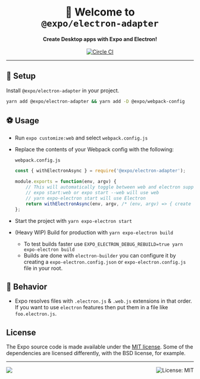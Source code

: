 <!-- Title -->
<h1 align="center">
👋 Welcome to <br/><code>@expo/electron-adapter</code>
</h1>

<!-- Header -->

<p align="center">
    <b>Create Desktop apps with Expo and Electron!</b>
    <br/>
    <br/>
    <a aria-label="Circle CI" href="https://circleci.com/gh/expo/expo-cli/tree/master">
        <img alt="Circle CI" src="https://flat.badgen.net/circleci/github/expo/expo-cli?label=Circle%20CI&labelColor=555555&icon=circleci">
    </a>
</p>

---

## 🏁 Setup

Install `@expo/electron-adapter` in your project.

```sh
yarn add @expo/electron-adapter && yarn add -D @expo/webpack-config
```

## ⚽️ Usage


- Run `expo customize:web` and select `webpack.config.js`
- Replace the contents of your Webpack config with the following:

    `webpack.config.js`
    ```js
    const { withElectronAsync } = require('@expo/electron-adapter');

    module.exports = function(env, argv) {
        // This will automatically toggle between web and electron support based on how you run it:
        // expo start:web or expo start --web will use web
        // yarn expo-electron start will use Electron
        return withElectronAsync(env, argv, /* (env, argv) => { create a custom config } */);
    };
    ```

- Start the project with `yarn expo-electron start`
- (Heavy WIP) Build for production with `yarn expo-electron build`
  - To test builds faster use `EXPO_ELECTRON_DEBUG_REBUILD=true yarn expo-electron build`
  - Builds are done with `electron-builder` you can configure it by creating a `expo-electron.config.json` or `expo-electron.config.js` file in your root.

## 🥨 Behavior

- Expo resolves files with `.electron.js` & `.web.js` extensions in that order. If you want to use `electron` features then put them in a file like `foo.electron.js`.

## License

The Expo source code is made available under the [MIT license](LICENSE). Some of the dependencies are licensed differently, with the BSD license, for example.

<!-- Footer -->

---

<p>
    <a aria-label="sponsored by expo" href="http://expo.io">
        <img src="https://img.shields.io/badge/Sponsored_by-Expo-4630EB.svg?style=for-the-badge&logo=EXPO&labelColor=000&logoColor=fff" target="_blank" />
    </a>
    <a aria-label="expo electron-adapter is free to use" href="/LICENSE" target="_blank">
        <img align="right" alt="License: MIT" src="https://img.shields.io/badge/License-MIT-success.svg?style=for-the-badge&color=33CC12" target="_blank" />
    </a>
</p>
